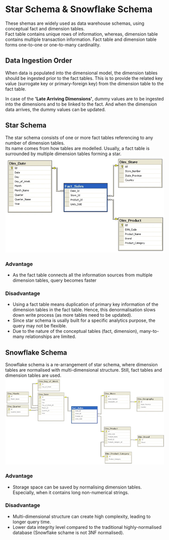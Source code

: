 # Star Schema & Snowflake Schema
These shemas are widely used as data warehouse schemas, using conceptual fact and dimension tables.<br>
Fact table contains unique rows of information, whereas, dimension table contains multiple transaction information. Fact table and dimension table forms one-to-one 
or one-to-many cardinality.

## Data Ingestion Order
When data is populated into the dimensional model, the dimension tables should be ingested prior to the fact tables. This is to provide the related key value (surrogate key or
primary-foreign key) from the dimension table to the fact table. 

In case of the <strong>'Late Arriving Dimensions'</strong>, dummy values are to be ingested into the dimensions and to be linked to the fact. And when the dimension data arrives, the dummy values can be updated.

## Star Schema
The star schema consists of one or more fact tables referencing to any number of dimension tables.<br>
Its name comes from how tables are modelled. Usually, a fact table is surrounded by multiple dimension tables forming a star.<br>
<img src="https://github.com/TravisH0301/learning/blob/master/images/star_schema_example.jpg" width="800">
### Advantage
- As the fact table connects all the information sources from multiple dimension tables, query becomes faster
### Disadvantage
- Using a fact table means duplication of primary key information of the dimension tables in the fact table. Hence, this denormalisation
slows down write process (as more tables need to be updated).
- Since star schema is usally built for a specific analytics purpose, the query may not be flexible.
- Due to the nature of the conceptual tables (fact, dimension), many-to-many relationships are limited.

## Snowflake Schema
Snowflake schema is a re-arrangement of star schema, where dimension tables are normalised with multi-dimensional structure. 
Still, fact tables and dimension tables are used.<br>
<img src="https://github.com/TravisH0301/learning/blob/master/images/snowflake_schema_example.jpg" width="800">
### Advantage
- Storage space can be saved by normalising dimension tables. Especially, when it contains long non-numerical strings.
### Disadvantage
- Multi-dimensional structure can create high complexity, leading to longer query time.
- Lower data integrity level compared to the traditional highly-normalised database (Snowflake schame is not 3NF normalised).
